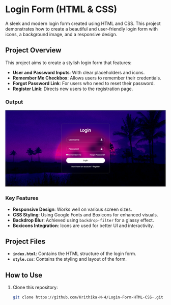 # Login Form (HTML & CSS)

A sleek and modern login form created using HTML and CSS. This project demonstrates how to create a beautiful and user-friendly login form with icons, a background image, and a responsive design.

## Project Overview

This project aims to create a stylish login form that features:
- **User and Password Inputs**: With clear placeholders and icons.
- **Remember Me Checkbox**: Allows users to remember their credentials.
- **Forgot Password Link**: For users who need to reset their password.
- **Register Link**: Directs new users to the registration page.

### Output

![Login Form](./Login-form-output.png)

### Key Features

- **Responsive Design**: Works well on various screen sizes.
- **CSS Styling**: Using Google Fonts and Boxicons for enhanced visuals.
- **Backdrop Blur**: Achieved using `backdrop-filter` for a glassy effect.
- **Boxicons Integration**: Icons are used for better UI and interactivity.

## Project Files

- **`index.html`**: Contains the HTML structure of the login form.
- **`style.css`**: Contains the styling and layout of the form.

## How to Use

1. Clone this repository:
   ```bash
   git clone https://github.com/Krithika-N-4/Login-Form-HTML-CSS-.git
